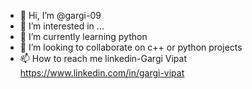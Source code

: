 - 👋 Hi, I’m @gargi-09
- 👀 I’m interested in ...
- 🌱 I’m currently learning python
- 💞️ I’m looking to collaborate on c++ or python projects
- 📫 How to reach me linkedin-Gargi Vipat https://www.linkedin.com/in/gargi-vipat

<!---
gargi-09/gargi-09 is a ✨ special ✨ repository because its `README.md` (this file) appears on your GitHub profile.
You can click the Preview link to take a look at your changes.
--->
